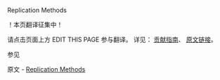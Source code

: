  Replication Methods

 ！本页翻译征集中！

请点击页面上方 EDIT THIS PAGE 参与翻译。
详见：
[贡献指南]( https://github.com/whaleal/MongoDB-Manual-zh/blob/master/CONTRIBUTING.md )、
[原文链接](  https://docs.mongodb.com/manual/reference/method/js-replication/  )。

 参见

原文 - [Replication Methods]( https://docs.mongodb.com/manual/reference/method/js-replication/ )

